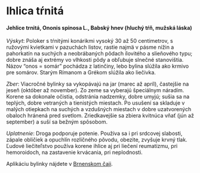 Ihlica tŕnitá
=============

#### Jehlice trnitá, Ononis spinosa L., Babský hnev (hluchý tŕň, mužská láska)

*Výskyt*: Poloker s tŕnitými konárikmi vysoký 30 až 50 centimetrov, s ružovými
kvietkami v pazuchách listov, rastie najmä v pásme nížin a pahorkatín na suchých
a neobrábaných pôdach ílovitého a slieňového typu; dobre znáša aj extrémy vo
vlhkosti pôdy a obľubuje slnečné stanovištia. Názov “onos = somár” pochádza z
latinčiny, lebo bylina slúžila ako krmivo pre somárov. Starým Rímanom a Grékom
slúžila ako liečivka.

*Zber*: Viacročné bylinky sa vykopávajú na jar (marec až apríl), častejšie na
jeseň (október až november). Zo zeme sa vyberajú špeciálnym náradím. Korene sa
dokonale očistia, odstránia nadzemky, dobre umyjú; sušia sa na teplých, dobre
vetraných a tienistých miestach. Po usušení sa skladuje v malých otiepkach na
suchých a vzdušných miestach v dobre uzatvorených obaloch hránená pred svetlom.
Zriedkavejšie sa zbiera kvitnúca vňať (jún až september) a suší sa bežným
spôsobom.

*Uplatnenie*: Droga podporuje potenie. Používa sa i pri srdcovej slabosti,
zápale obličiek a opuchlín rozličného pôvodu, obezite, zvyšuje krvný tlak.
Ľudové liečiteľstvo používa korene ihlice aj pri liečení reumatizmu, pri
hemoroidoch, na zastavenie krvácania, pri neplodnosti.

Aplikáciu bylinky nájdete
v [Brnenskom čaji](/sip/caje/brnensky).
